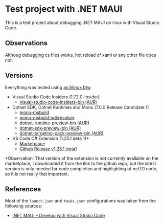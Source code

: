 # Test project with .NET MAUI

This is a test project about debugging .NET MAUI on linux with Visual Studio Code.

## Observations

Althoug debugging cs files works, hot reload of xaml or any other file does not.

## Versions

Everything was tested using [archlinux btw](https://archlinux.org/).

- Visual Studio Code Insiders (1.72.0-insider)
  - [visual-studio-code-insiders-bin (AUR)](https://aur.archlinux.org/packages/visual-studio-code-insiders-bin)
- Dotnet SDK, Dotnet Runtimes and Mono (7.0.0 Release Candidate 1)
  - [mono-msbuild](https://archlinux.org/packages/community/x86_64/mono-msbuild/)
  - [mono-msbuild-sdkresolver](https://archlinux.org/packages/community/x86_64/mono-msbuild-sdkresolver/)
  - [dotnet-runtime-preview-bin (AUR)](https://aur.archlinux.org/packages/dotnet-runtime-preview-bin)
  - [dotnet-sdk-preview-bin (AUR)](https://aur.archlinux.org/packages/dotnet-sdk-preview-bin)
  - [dotnet-targeting-pack-preview-bin (AUR)](https://aur.archlinux.org/packages/dotnet-targeting-pack-preview-bin)
- VS Code C# Extension (1.25.1 beta 1)*
  - [Marketplace](https://marketplace.visualstudio.com/items?itemName=ms-dotnettools.csharp)
  - [Github Release v1.25.1-beta1](https://github.com/OmniSharp/omnisharp-vscode/releases/tag/v1.25.1-beta1)

\*Observation: That version of the extension is not currently available on the marketplace, I downloaded it from the link to the github repo, but the latest version is only needed for code completion and highlighting of net7.0 code, so it is not really that important.

## References

Most of the `launch.json` and `tasks.json` configurations was taken from the following sources:

- [.NET MAUI – Develop with Visual Studio Code](https://egvijayanand.in/2021/04/04/net-maui-project-debug-with-vs-code/)
